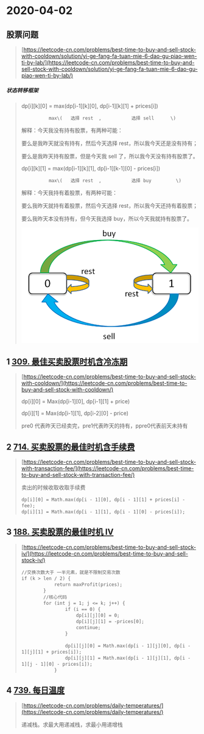 # 2020-04-02

## 股票问题

> [https://leetcode-cn.com/problems/best-time-to-buy-and-sell-stock-with-cooldown/solution/yi-ge-fang-fa-tuan-mie-6-dao-gu-piao-wen-ti-by-lab/](https://leetcode-cn.com/problems/best-time-to-buy-and-sell-stock-with-cooldown/solution/yi-ge-fang-fa-tuan-mie-6-dao-gu-piao-wen-ti-by-lab/)

##### 状态转移框架

> dp\[i\]\[k\]\[0\] = max\(dp\[i-1\]\[k\]\[0\], dp\[i-1\]\[k\]\[1\] + prices\[i\]\)
>
> ```
>           max\(   选择 rest  ,           选择 sell      \)
> ```
>
> 解释：今天我没有持有股票，有两种可能：
>
> 要么是我昨天就没有持有，然后今天选择 rest，所以我今天还是没有持有；
>
> 要么是我昨天持有股票，但是今天我 sell 了，所以我今天没有持有股票了。
>
> dp\[i\]\[k\]\[1\] = max\(dp\[i-1\]\[k\]\[1\], dp\[i-1\]\[k-1\]\[0\] - prices\[i\]\)
>
> ```
>           max\(   选择 rest  ,           选择 buy         \)
> ```
>
> 解释：今天我持有着股票，有两种可能：
>
> 要么我昨天就持有着股票，然后今天选择 rest，所以我今天还持有着股票；
>
> 要么我昨天本没有持有，但今天我选择 buy，所以今天我就持有股票了。
>
> ![](/assets/import-profit.png)

## 1 [309. 最佳买卖股票时机含冷冻期](https://leetcode-cn.com/problems/best-time-to-buy-and-sell-stock-with-cooldown/)

> [https://leetcode-cn.com/problems/best-time-to-buy-and-sell-stock-with-cooldown/](https://leetcode-cn.com/problems/best-time-to-buy-and-sell-stock-with-cooldown/)
>
> dp\[i\]\[0\] = Max\(dp\[i-1\]\[0\], dp\[i-1\]\[1\] + price\)
>
> dp\[i\]\[1\] = Max\(dp\[i-1\]\[1\], dp\[i-2\]\[0\] - price\)
>
> pre0 代表昨天已经卖完，pre1代表昨天的持有，ppre0代表前天未持有

## 2 [714. 买卖股票的最佳时机含手续费](https://leetcode-cn.com/problems/best-time-to-buy-and-sell-stock-with-transaction-fee/)

> [https://leetcode-cn.com/problems/best-time-to-buy-and-sell-stock-with-transaction-fee/](https://leetcode-cn.com/problems/best-time-to-buy-and-sell-stock-with-transaction-fee/)
>
> 卖出的时候收取收取手续费
>
> ```
> dp[i][0] = Math.max(dp[i - 1][0], dp[i - 1][1] + prices[i] - fee);
> dp[i][1] = Math.max(dp[i - 1][1], dp[i - 1][0] - prices[i]);
> ```

## 3 [188. 买卖股票的最佳时机 IV](https://leetcode-cn.com/problems/best-time-to-buy-and-sell-stock-iv/)

> [https://leetcode-cn.com/problems/best-time-to-buy-and-sell-stock-iv/](https://leetcode-cn.com/problems/best-time-to-buy-and-sell-stock-iv/)
>
> ```
> //交换次数大于 一半元素，就是不限制交易次数
> if (k > len / 2) {
>             return maxProfit(prices);
>         }
>         //核心代码
>         for (int j = 1; j <= k; j++) {
>                 if (i == 0) {
>                     dp[i][j][0] = 0;
>                     dp[i][j][1] = -prices[0];
>                     continue;
>                 }
>                 
>                 dp[i][j][0] = Math.max(dp[i - 1][j][0], dp[i - 1][j][1] + prices[i]);
>                 dp[i][j][1] = Math.max(dp[i - 1][j][1], dp[i - 1][j - 1][0] - prices[i]);
>             }
> ```

## 4 [739. 每日温度](https://leetcode-cn.com/problems/daily-temperatures/)

> [https://leetcode-cn.com/problems/daily-temperatures/](https://leetcode-cn.com/problems/daily-temperatures/)
>
> 递减栈。求最大用递减栈，求最小用递增栈



